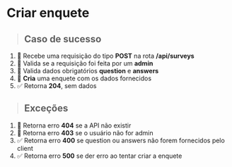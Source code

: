 # Criar enquete

> ## Caso de sucesso

1. 🔴 Recebe uma requisição do tipo **POST** na rota **/api/surveys**
2. 🔴 Valida se a requisição foi feita por um **admin**
3. 🔴 Valida dados obrigatórios **question** e **answers**
4. 🔴 **Cria** uma enquete com os dados fornecidos
5. ✅ Retorna **204**, sem dados

> ## Exceções

1. 🔴 Retorna erro **404** se a API não existir
2. 🔴 Retorna erro **403** se o usuário não for admin
3. ✅ Retorna erro **400** se question ou answers não forem fornecidos pelo client
4. ✅ Retorna erro **500** se der erro ao tentar criar a enquete